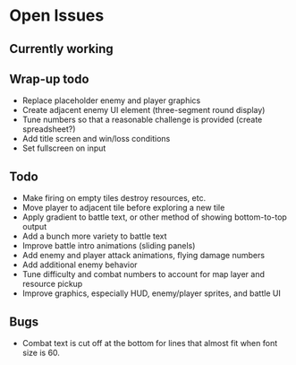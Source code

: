 # Open Issues

## Currently working

## Wrap-up todo

- Replace placeholder enemy and player graphics
- Create adjacent enemy UI element (three-segment round display)
- Tune numbers so that a reasonable challenge is provided (create spreadsheet?)
- Add title screen and win/loss conditions
- Set fullscreen on input

## Todo

- Make firing on empty tiles destroy resources, etc.
- Move player to adjacent tile before exploring a new tile
- Apply gradient to battle text, or other method of showing bottom-to-top output
- Add a bunch more variety to battle text
- Improve battle intro animations (sliding panels)
- Add enemy and player attack animations, flying damage numbers
- Add additional enemy behavior
- Tune difficulty and combat numbers to account for map layer and resource pickup
- Improve graphics, especially HUD, enemy/player sprites, and battle UI

## Bugs

- Combat text is cut off at the bottom for lines that almost fit when font size
is 60.